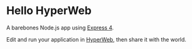 # Hello HyperWeb

A barebones Node.js app using [Express 4](http://expressjs.com/).

Edit and run your application in [HyperWeb](http://hyperweb.space), then share
it with the world.

